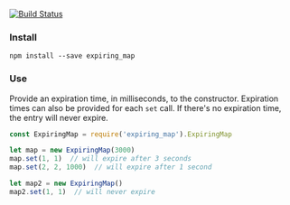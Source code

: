 [![Build Status](https://travis-ci.org/Tyler-Murphy/expiring-map.svg?branch=master)](https://travis-ci.org/Tyler-Murphy/expiring-map)

### Install

```
npm install --save expiring_map
```

### Use

Provide an expiration time, in milliseconds, to the constructor. Expiration times can also be provided for each `set` call. If there's no expiration time, the entry will never expire.

```js
const ExpiringMap = require('expiring_map').ExpiringMap

let map = new ExpiringMap(3000)
map.set(1, 1)  // will expire after 3 seconds
map.set(2, 2, 1000)  // will expire after 1 second

let map2 = new ExpiringMap()
map2.set(1, 1)  // will never expire
```
